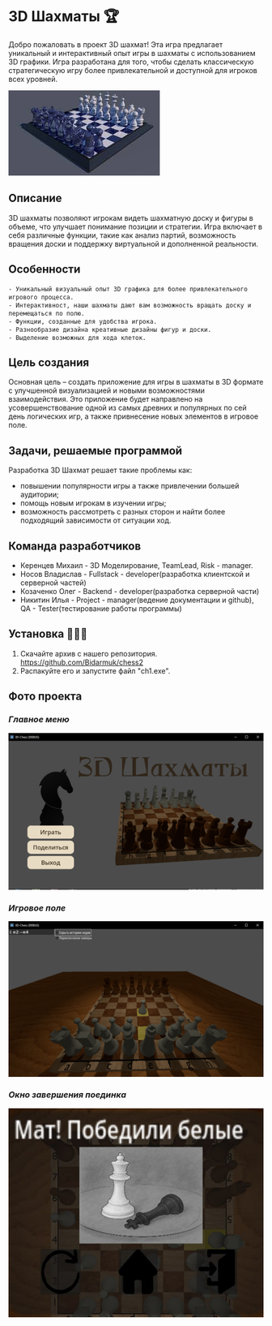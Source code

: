 # 3D Шахматы :trophy:

Добро пожаловать в проект 3D шахмат! Эта игра предлагает уникальный и интерактивный опыт игры в шахматы с использованием 3D графики. Игра разработана для того, чтобы сделать классическую стратегическую игру более привлекательной и доступной для игроков всех уровней.

![Logotype](./images/chess1.jpg)

## Описание 

3D шахматы позволяют игрокам видеть шахматную доску и фигуры в объеме, что улучшает понимание позиции и стратегии. Игра включает в себя различные функции, такие как анализ партий, возможность вращения доски и поддержку виртуальной и дополненной реальности.

## Особенности 
```
- Уникальный визуальный опыт 3D графика для более привлекательного игрового процесса.
- Интерактивност, наши шахматы дают вам возможность вращать доску и перемещаться по полю.
- Функции, созданные для удобства игрока.
- Разнообразие дизайна креативные дизайны фигур и доски.
- Выделение возможных для хода клеток.
```

## Цель создания

Основная цель – создать приложение для игры в шахматы в 3D формате с улучшенной визуализацией и новыми возможностями взаимодействия. Это приложение будет направлено на усовершенствование одной из самых древних и популярных по сей день логических игр, а также привнесение новых элементов в игровое поле.

## Задачи, решаемые программой

Разработка 3D Шахмат решает такие проблемы как: 
- повышении популярности игры а также привлечении большей аудитории;
- помощь новым игрокам в изучении игры;
- возможность рассмотреть с разных сторон и найти более подходящий зависимости от ситуации ход.

## Команда разработчиков

- Керенцев Михаил - 3D Моделирование, TeamLead, Risk - manager.
- Носов Владислав - Fullstack - developer(разработка клиентской и серверной частей)
- Козаченко Олег - Backend - developer(разработка серверной части)
- Никитин Илья - Project - manager(ведение документации и github), QA - Tester(тестирование работы программы)

## Установка :bookmark::bookmark::bookmark:

1. Скачайте архив с нашего репозитория. https://github.com/Bidarmuk/chess2
2. Распакуйте его и запустите файл "ch1.exe".

## Фото проекта

### *Главное меню*
![Logotype](./images/chess2.jpg)

### *Игровое поле*
![Logotype](./images/chess3.jpg)

### *Окно завершения поединка*
![Logotype](./images/chess4.jpg)